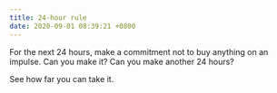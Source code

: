 ```yaml
---
title: 24-hour rule
date: 2020-09-01 08:39:21 +0800
---
```


For the next 24 hours, make a commitment not to buy anything on an impulse. Can you make it? Can you make another 24 hours?

See how far you can take it.